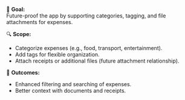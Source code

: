 🎯 **Goal:**  
Future-proof the app by supporting categories, tagging, and file attachments for expenses.

🔍 **Scope:**
- Categorize expenses (e.g., food, transport, entertainment).
- Add tags for flexible organization.
- Attach receipts or additional files (future attachment relationship).

🧵 **Outcomes:**
- Enhanced filtering and searching of expenses.
- Better context with documents and receipts.